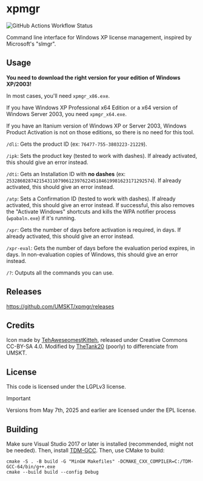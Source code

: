 # xpmgr
![GitHub Actions Workflow Status](https://img.shields.io/github/actions/workflow/status/UMSKT/xpmgr/windows.yml)

Command line interface for Windows XP license management, inspired by Microsoft's "slmgr".

## Usage
**You need to download the right version for your edition of Windows XP/2003!**

In most cases, you'll need `xpmgr_x86.exe`.

If you have Windows XP Professional x64 Edition or a x64 version of Windows Server 2003, you need `xpmgr_x64.exe`.

If you have an Itanium version of Windows XP or Server 2003, Windows Product Activation is not on those editions, so there is no need for this tool.

`/dli`: Gets the product ID (ex: `76477-755-3803223-21229`).

`/ipk`: Sets the product key (tested to work with dashes). If already activated, this should give an error instead.

`/dti`: Gets an Installation ID with **no dashes** (ex: `253286028742154311079061239762245184619981623171292574`). If already activated, this should give an error instead.

`/atp`: Sets a Confirmation ID (tested to work with dashes). If already activated, this should give an error instead. If successful, this also removes the "Activate Windows" shortcuts and kills the WPA notifier process (`wpabaln.exe`) if it's running.

`/xpr`: Gets the number of days before activation is required, in days. If already activated, this should give an error instead.

`/xpr-eval`: Gets the number of days before the evaluation period expires, in days. In non-evaluation copies of Windows, this should give an error instead.

`/?`: Outputs all the commands you can use.

## Releases
https://github.com/UMSKT/xpmgr/releases

## Credits
Icon made by [TehAweseomestKitteh](https://kittehcreations.com/), released under Creative Commons CC-BY-SA 4.0. Modified by [TheTank20](https://github.com/thepwrtank18) (poorly) to differenciate from UMSKT.

## License
This code is licensed under the LGPLv3 license.
> [!IMPORTANT]  
> Versions from May 7th, 2025 and earlier are licensed under the EPL license.

## Building
Make sure Visual Studio 2017 or later is installed (recommended, might not be needed). Then, install [TDM-GCC](https://jmeubank.github.io/tdm-gcc/about/). Then, use CMake to build:
```
cmake -S . -B build -G "MinGW Makefiles" -DCMAKE_CXX_COMPILER=C:/TDM-GCC-64/bin/g++.exe
cmake --build build --config Debug
```
